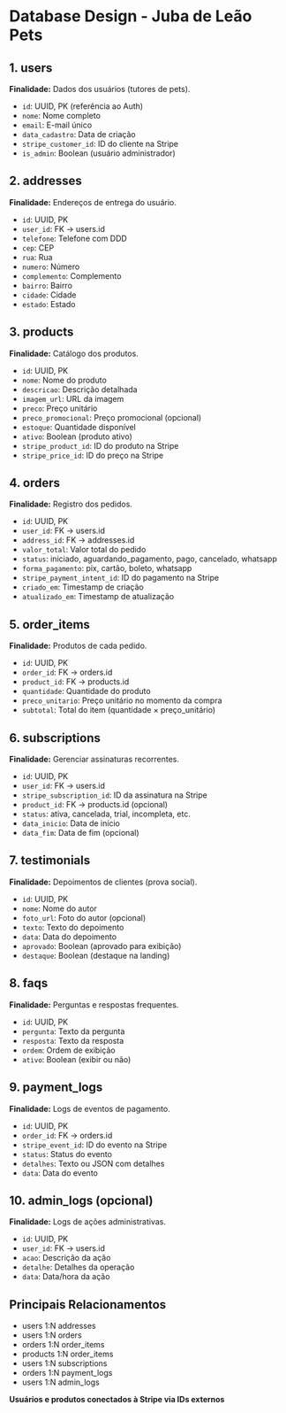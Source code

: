 
# Database Design - Juba de Leão Pets

## 1. users
**Finalidade:** Dados dos usuários (tutores de pets).

- `id`: UUID, PK (referência ao Auth)
- `nome`: Nome completo
- `email`: E-mail único
- `data_cadastro`: Data de criação
- `stripe_customer_id`: ID do cliente na Stripe
- `is_admin`: Boolean (usuário administrador)

## 2. addresses
**Finalidade:** Endereços de entrega do usuário.

- `id`: UUID, PK
- `user_id`: FK → users.id
- `telefone`: Telefone com DDD
- `cep`: CEP
- `rua`: Rua
- `numero`: Número
- `complemento`: Complemento
- `bairro`: Bairro
- `cidade`: Cidade
- `estado`: Estado

## 3. products
**Finalidade:** Catálogo dos produtos.

- `id`: UUID, PK
- `nome`: Nome do produto
- `descricao`: Descrição detalhada
- `imagem_url`: URL da imagem
- `preco`: Preço unitário
- `preco_promocional`: Preço promocional (opcional)
- `estoque`: Quantidade disponível
- `ativo`: Boolean (produto ativo)
- `stripe_product_id`: ID do produto na Stripe
- `stripe_price_id`: ID do preço na Stripe

## 4. orders
**Finalidade:** Registro dos pedidos.

- `id`: UUID, PK
- `user_id`: FK → users.id
- `address_id`: FK → addresses.id
- `valor_total`: Valor total do pedido
- `status`: iniciado, aguardando_pagamento, pago, cancelado, whatsapp
- `forma_pagamento`: pix, cartão, boleto, whatsapp
- `stripe_payment_intent_id`: ID do pagamento na Stripe
- `criado_em`: Timestamp de criação
- `atualizado_em`: Timestamp de atualização

## 5. order_items
**Finalidade:** Produtos de cada pedido.

- `id`: UUID, PK
- `order_id`: FK → orders.id
- `product_id`: FK → products.id
- `quantidade`: Quantidade do produto
- `preco_unitario`: Preço unitário no momento da compra
- `subtotal`: Total do item (quantidade × preço_unitário)

## 6. subscriptions
**Finalidade:** Gerenciar assinaturas recorrentes.

- `id`: UUID, PK
- `user_id`: FK → users.id
- `stripe_subscription_id`: ID da assinatura na Stripe
- `product_id`: FK → products.id (opcional)
- `status`: ativa, cancelada, trial, incompleta, etc.
- `data_inicio`: Data de início
- `data_fim`: Data de fim (opcional)

## 7. testimonials
**Finalidade:** Depoimentos de clientes (prova social).

- `id`: UUID, PK
- `nome`: Nome do autor
- `foto_url`: Foto do autor (opcional)
- `texto`: Texto do depoimento
- `data`: Data do depoimento
- `aprovado`: Boolean (aprovado para exibição)
- `destaque`: Boolean (destaque na landing)

## 8. faqs
**Finalidade:** Perguntas e respostas frequentes.

- `id`: UUID, PK
- `pergunta`: Texto da pergunta
- `resposta`: Texto da resposta
- `ordem`: Ordem de exibição
- `ativo`: Boolean (exibir ou não)

## 9. payment_logs
**Finalidade:** Logs de eventos de pagamento.

- `id`: UUID, PK
- `order_id`: FK → orders.id
- `stripe_event_id`: ID do evento na Stripe
- `status`: Status do evento
- `detalhes`: Texto ou JSON com detalhes
- `data`: Data do evento

## 10. admin_logs (opcional)
**Finalidade:** Logs de ações administrativas.

- `id`: UUID, PK
- `user_id`: FK → users.id
- `acao`: Descrição da ação
- `detalhe`: Detalhes da operação
- `data`: Data/hora da ação

## Principais Relacionamentos

- users 1:N addresses
- users 1:N orders
- orders 1:N order_items
- products 1:N order_items
- users 1:N subscriptions
- orders 1:N payment_logs
- users 1:N admin_logs

**Usuários e produtos conectados à Stripe via IDs externos**
